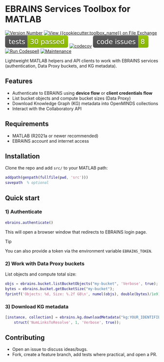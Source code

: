 # EBRAINS Services Toolbox for MATLAB

[![Version Number](https://img.shields.io/github/v/release/ehennestad/EBRAINS-MATLAB?label=version)](https://github.com/ehennestad/EBRAINS-MATLAB/releases/latest)
[![View {{cookiecutter.toolbox_name}} on File Exchange](https://www.mathworks.com/matlabcentral/images/matlab-file-exchange.svg)]({{cookiecutter.fex_url}})
[![MATLAB Tests](.github/badges/tests.svg)](https://github.com/ehennestad/EBRAINS-MATLAB/actions/workflows/test-code.yml)
[![codecov](https://codecov.io/gh/ehennestad/EBRAINS-MATLAB/graph/badge.svg?token=H8GE1A76YI)](https://codecov.io/gh/ehennestad/EBRAINS-MATLAB)
[![MATLAB Code Issues](.github/badges/code_issues.svg)](https://github.com/ehennestad/EBRAINS-MATLAB/security/code-scanning)
[![Run Codespell](https://github.com/ehennestad/EBRAINS-MATLAB/actions/workflows/run-codespell.yml/badge.svg)](https://github.com/ehennestad/EBRAINS-MATLAB/actions/workflows/run-codespell.yml)
[![Maintenance](https://img.shields.io/badge/Maintained%3F-yes-green.svg)](https://gitHub.com/ehennestad/EBRAINS-MATLAB/graphs/commit-activity)


Lightweight MATLAB helpers and API clients to work with EBRAINS services (authentication, Data Proxy buckets, and KG metadata).

## Features
- Authenticate to EBRAINS using **device flow** or **client credentials flow**
- List bucket objects and compute bucket sizes (Data Proxy)
- Download Knowledge Graph (KG) metadata into OpenMINDS collections
- Interact with the Collaboratory API

## Requirements
- MATLAB (R2021a or newer recommended)
- EBRAINS account and internet access

## Installation
Clone the repo and add `src/` to your MATLAB path:

```matlab
addpath(genpath(fullfile(pwd, 'src')))
savepath  % optional
```

## Quick start

### 1) Authenticate
```matlab
ebrains.authenticate()
```
This will open a browser window that redirects to EBRAINS login page.
> [!TIP]
>  You can also provide a token via the environment variable `EBRAINS_TOKEN`.

### 2) Work with Data Proxy buckets
List objects and compute total size:
```matlab
objs = ebrains.bucket.listBucketObjects("my-bucket", 'Verbose', true);
bytes = ebrains.bucket.getBucketSize("my-bucket");
fprintf('Objects: %d, Size: %.2f GB\n', numel(objs), double(bytes)/1e9);
```

### 3) Download KG metadata
```matlab
[instance, collection] = ebrains.kg.downloadMetadata("kg:YOUR_IDENTIFIER", ...
	struct('NumLinksToResolve', 1, 'Verbose', true));
```

## Contributing
- Open an issue to discuss ideas/bugs.
- Fork, create a feature branch, add tests where practical, and open a PR.
